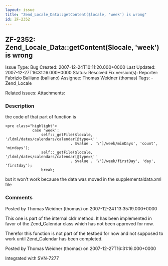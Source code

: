 ```yaml
---
layout: issue
title: "Zend_Locale_Data::getContent($locale, 'week') is wrong"
id: ZF-2352
---
```


ZF-2352: Zend\_Locale\_Data::getContent($locale, 'week') is wrong
-----------------------------------------------------------------

 Issue Type: Bug Created: 2007-12-24T10:11:20.000+0000 Last Updated: 2007-12-27T16:31:16.000+0000 Status: Resolved Fix version(s): 
 Reporter:  Fabrizio Balliano (balliano)  Assignee:  Thomas Weidner (thomas)  Tags: - Zend\_Locale
 
 Related issues: 
 Attachments: 
### Description

the code of that part of function is

 
    <pre class="highlight">
                case 'week':
                    self::_getFile($locale, '/ldml/dates/calendars/calendar[@type=\''
                                 . $value . '\']/week/minDays', 'count', 'mindays');
                    self::_getFile($locale, '/ldml/dates/calendars/calendar[@type=\''
                                 . $value . '\']/week/firstDay', 'day', 'firstday');
                    break;


but it won't work because the data was moved in the supplementaldata.xml file

 

 

### Comments

Posted by Thomas Weidner (thomas) on 2007-12-24T13:35:19.000+0000

This one is part of the internal cldr method. It has been implemented in favor of the Zend\_Calendar class which has not been approved for now.

Therefor this function is not part of the testbed for now and not supposed to work until Zend\_Calendar has been completed.

 

 

Posted by Thomas Weidner (thomas) on 2007-12-27T16:31:16.000+0000

Integrated with SVN-7277

 

 
